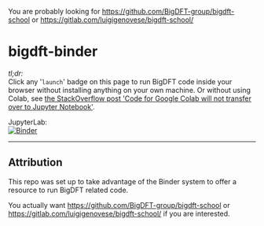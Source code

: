 You are probably looking for https://github.com/BigDFT-group/bigdft-school or https://gitlab.com/luigigenovese/bigdft-school/

# bigdft-binder

*tl;dr:*  
Click any '`launch`' badge on this page to run BigDFT code inside your browser without installing anything on your own machine. Or without using Colab, see [the StackOverflow post 'Code for Google Colab will not transfer over to Jupyter Notebook'](https://stackoverflow.com/a/78868235/8508004).

JupyterLab:    
[![Binder](https://mybinder.org/badge_logo.svg)](https://mybinder.org/v2/gh/fomightez/bigdft-binder/main)



---------------
Attribution
----------
This repo was set up to take advantage of the Binder system to offer a resource to run BigDFT related code.

You actually want https://github.com/BigDFT-group/bigdft-school or https://gitlab.com/luigigenovese/bigdft-school/ if you are interested.